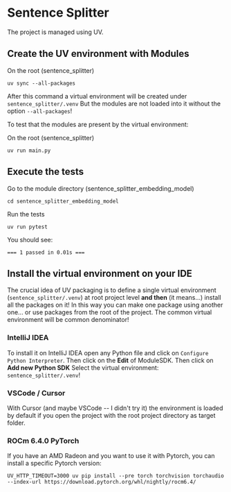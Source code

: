 # Sentence Splitter

The project is managed using UV.

## Create the UV environment with Modules

On the root (sentence_splitter)
```shell
uv sync --all-packages
```

After this command a virtual environment will be created under `sentence_splitter/.venv`
But the modules are not loaded into it without the option `--all-packages`!

To test that the modules are present by the virtual environment:

On the root (sentence_splitter)
```shell
uv run main.py
```

## Execute the tests

Go to the module directory (sentence_splitter_embedding_model)
```shell
cd sentence_splitter_embedding_model
```

Run the tests
```shell
uv run pytest
```

You should see:
```shell
=== 1 passed in 0.01s ===
```

## Install the virtual environment on your IDE

The crucial idea of UV packaging is to define a single virtual environment (`sentence_splitter/.venv`)
at root project level **and then** (it means...) install all the packages on it!
In this way you can make one package using another one... or use packages from the root of the project.
The common virtual environment will be common denominator!

### IntelliJ IDEA

To install it on IntelliJ IDEA open any Python file and click on `Configure Python Interpreter`.
Then click on the **Edit** of ModuleSDK.
Then click on **Add new Python SDK**
Select the virtual environment: `sentence_splitter/.venv`!

### VSCode / Cursor

With Cursor (and maybe VSCode -- I didn't try it) the environment is loaded by default if you open the project
with the root project directory as target folder.

### ROCm 6.4.0 PyTorch 

If you have an AMD Radeon and you want to use it with Pytorch, you can install a specific Pytorch version:

```shell
UV_HTTP_TIMEOUT=3000 uv pip install --pre torch torchvision torchaudio --index-url https://download.pytorch.org/whl/nightly/rocm6.4/
```

